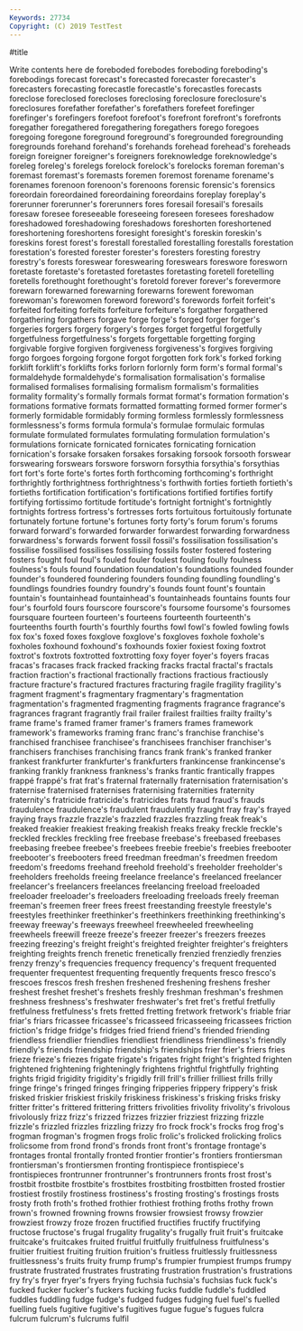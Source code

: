 ```yaml
---
Keywords: 27734
Copyright: (C) 2019 TestTest
---
```


#title

Write contents here
de foreboded forebodes
foreboding foreboding's forebodings forecast forecast's forecasted forecaster forecaster's forecasters forecasting
forecastle forecastle's forecastles forecasts foreclose foreclosed forecloses foreclosing foreclosure foreclosure's
foreclosures forefather forefather's forefathers forefeet forefinger forefinger's forefingers forefoot forefoot's
forefront forefront's forefronts foregather foregathered foregathering foregathers forego foregoes foregoing
foregone foreground foreground's foregrounded foregrounding foregrounds forehand forehand's forehands forehead
forehead's foreheads foreign foreigner foreigner's foreigners foreknowledge foreknowledge's foreleg foreleg's
forelegs forelock forelock's forelocks foreman foreman's foremast foremast's foremasts foremen
foremost forename forename's forenames forenoon forenoon's forenoons forensic forensic's forensics
foreordain foreordained foreordaining foreordains foreplay foreplay's forerunner forerunner's forerunners fores
foresail foresail's foresails foresaw foresee foreseeable foreseeing foreseen foresees foreshadow
foreshadowed foreshadowing foreshadows foreshorten foreshortened foreshortening foreshortens foresight foresight's foreskin
foreskin's foreskins forest forest's forestall forestalled forestalling forestalls forestation forestation's
forested forester forester's foresters foresting forestry forestry's forests foreswear foreswearing
foreswears foreswore foresworn foretaste foretaste's foretasted foretastes foretasting foretell foretelling
foretells forethought forethought's foretold forever forever's forevermore forewarn forewarned forewarning
forewarns forewent forewoman forewoman's forewomen foreword foreword's forewords forfeit forfeit's
forfeited forfeiting forfeits forfeiture forfeiture's forgather forgathered forgathering forgathers forgave
forge forge's forged forger forger's forgeries forgers forgery forgery's forges
forget forgetful forgetfully forgetfulness forgetfulness's forgets forgettable forgetting forging forgivable
forgive forgiven forgiveness forgiveness's forgives forgiving forgo forgoes forgoing forgone
forgot forgotten fork fork's forked forking forklift forklift's forklifts forks
forlorn forlornly form form's formal formal's formaldehyde formaldehyde's formalisation formalisation's
formalise formalised formalises formalising formalism formalism's formalities formality formality's formally
formals format format's formation formation's formations formative formats formatted formatting
formed former former's formerly formidable formidably forming formless formlessly formlessness
formlessness's forms formula formula's formulae formulaic formulas formulate formulated formulates
formulating formulation formulation's formulations fornicate fornicated fornicates fornicating fornication fornication's
forsake forsaken forsakes forsaking forsook forsooth forswear forswearing forswears forswore
forsworn forsythia forsythia's forsythias fort fort's forte forte's fortes forth
forthcoming forthcoming's forthright forthrightly forthrightness forthrightness's forthwith forties fortieth fortieth's
fortieths fortification fortification's fortifications fortified fortifies fortify fortifying fortissimo fortitude
fortitude's fortnight fortnight's fortnightly fortnights fortress fortress's fortresses forts fortuitous
fortuitously fortunate fortunately fortune fortune's fortunes forty forty's forum forum's
forums forward forward's forwarded forwarder forwardest forwarding forwardness forwardness's forwards
forwent fossil fossil's fossilisation fossilisation's fossilise fossilised fossilises fossilising fossils
foster fostered fostering fosters fought foul foul's fouled fouler foulest
fouling foully foulness foulness's fouls found foundation foundation's foundations founded
founder founder's foundered foundering founders founding foundling foundling's foundlings foundries
foundry foundry's founds fount fount's fountain fountain's fountainhead fountainhead's fountainheads
fountains founts four four's fourfold fours fourscore fourscore's foursome foursome's
foursomes foursquare fourteen fourteen's fourteens fourteenth fourteenth's fourteenths fourth fourth's
fourthly fourths fowl fowl's fowled fowling fowls fox fox's foxed
foxes foxglove foxglove's foxgloves foxhole foxhole's foxholes foxhound foxhound's foxhounds
foxier foxiest foxing foxtrot foxtrot's foxtrots foxtrotted foxtrotting foxy foyer
foyer's foyers fracas fracas's fracases frack fracked fracking fracks fractal
fractal's fractals fraction fraction's fractional fractionally fractions fractious fractiously fracture
fracture's fractured fractures fracturing fragile fragility fragility's fragment fragment's fragmentary
fragmentary's fragmentation fragmentation's fragmented fragmenting fragments fragrance fragrance's fragrances fragrant
fragrantly frail frailer frailest frailties frailty frailty's frame frame's framed
framer framer's framers frames framework framework's frameworks framing franc franc's
franchise franchise's franchised franchisee franchisee's franchisees franchiser franchiser's franchisers franchises
franchising francs frank frank's franked franker frankest frankfurter frankfurter's frankfurters
frankincense frankincense's franking frankly frankness frankness's franks frantic frantically frappes
frappé frappé's frat frat's fraternal fraternally fraternisation fraternisation's fraternise fraternised
fraternises fraternising fraternities fraternity fraternity's fratricide fratricide's fratricides frats fraud
fraud's frauds fraudulence fraudulence's fraudulent fraudulently fraught fray fray's frayed
fraying frays frazzle frazzle's frazzled frazzles frazzling freak freak's freaked
freakier freakiest freaking freakish freaks freaky freckle freckle's freckled freckles
freckling free freebase freebase's freebased freebases freebasing freebee freebee's freebees
freebie freebie's freebies freebooter freebooter's freebooters freed freedman freedman's freedmen
freedom freedom's freedoms freehand freehold freehold's freeholder freeholder's freeholders freeholds
freeing freelance freelance's freelanced freelancer freelancer's freelancers freelances freelancing freeload
freeloaded freeloader freeloader's freeloaders freeloading freeloads freely freeman freeman's freemen
freer frees freest freestanding freestyle freestyle's freestyles freethinker freethinker's freethinkers
freethinking freethinking's freeway freeway's freeways freewheel freewheeled freewheeling freewheels freewill
freeze freeze's freezer freezer's freezers freezes freezing freezing's freight freight's
freighted freighter freighter's freighters freighting freights french frenetic frenetically frenzied
frenziedly frenzies frenzy frenzy's frequencies frequency frequency's frequent frequented frequenter
frequentest frequenting frequently frequents fresco fresco's frescoes frescos fresh freshen
freshened freshening freshens fresher freshest freshet freshet's freshets freshly freshman
freshman's freshmen freshness freshness's freshwater freshwater's fret fret's fretful fretfully
fretfulness fretfulness's frets fretted fretting fretwork fretwork's friable friar friar's
friars fricassee fricassee's fricasseed fricasseeing fricassees friction friction's fridge fridge's
fridges fried friend friend's friended friending friendless friendlier friendlies friendliest
friendliness friendliness's friendly friendly's friends friendship friendship's friendships frier frier's
friers fries frieze frieze's friezes frigate frigate's frigates fright fright's
frighted frighten frightened frightening frighteningly frightens frightful frightfully frighting frights
frigid frigidity frigidity's frigidly frill frill's frillier frilliest frills frilly
fringe fringe's fringed fringes fringing fripperies frippery frippery's frisk frisked
friskier friskiest friskily friskiness friskiness's frisking frisks frisky fritter fritter's
frittered frittering fritters frivolities frivolity frivolity's frivolous frivolously frizz frizz's
frizzed frizzes frizzier frizziest frizzing frizzle frizzle's frizzled frizzles frizzling
frizzy fro frock frock's frocks frog frog's frogman frogman's frogmen
frogs frolic frolic's frolicked frolicking frolics frolicsome from frond frond's
fronds front front's frontage frontage's frontages frontal frontally fronted frontier
frontier's frontiers frontiersman frontiersman's frontiersmen fronting frontispiece frontispiece's frontispieces frontrunner
frontrunner's frontrunners fronts frost frost's frostbit frostbite frostbite's frostbites frostbiting
frostbitten frosted frostier frostiest frostily frostiness frostiness's frosting frosting's frostings
frosts frosty froth froth's frothed frothier frothiest frothing froths frothy
frown frown's frowned frowning frowns frowsier frowsiest frowsy frowzier frowziest
frowzy froze frozen fructified fructifies fructify fructifying fructose fructose's frugal
frugality frugality's frugally fruit fruit's fruitcake fruitcake's fruitcakes fruited fruitful
fruitfully fruitfulness fruitfulness's fruitier fruitiest fruiting fruition fruition's fruitless fruitlessly
fruitlessness fruitlessness's fruits fruity frump frump's frumpier frumpiest frumps frumpy
frustrate frustrated frustrates frustrating frustration frustration's frustrations fry fry's fryer
fryer's fryers frying fuchsia fuchsia's fuchsias fuck fuck's fucked fucker
fucker's fuckers fucking fucks fuddle fuddle's fuddled fuddles fuddling fudge
fudge's fudged fudges fudging fuel fuel's fuelled fuelling fuels fugitive
fugitive's fugitives fugue fugue's fugues fulcra fulcrum fulcrum's fulcrums fulfil
